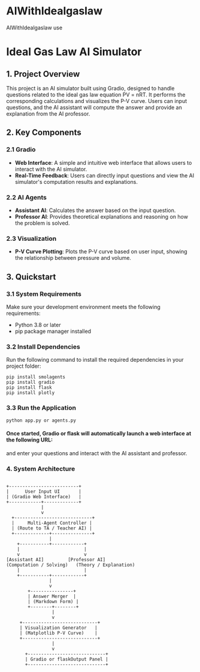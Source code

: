# AIWithIdealgaslaw
AIWithIdealgaslaw use


# Ideal Gas Law AI Simulator

## 1. Project Overview

This project is an AI simulator built using Gradio, designed to handle questions related to the ideal gas law equation PV = nRT. It performs the corresponding calculations and visualizes the P-V curve. Users can input questions, and the AI assistant will compute the answer and provide an explanation from the AI professor.

## 2. Key Components

### 2.1 Gradio
- **Web Interface**: A simple and intuitive web interface that allows users to interact with the AI simulator.
- **Real-Time Feedback**: Users can directly input questions and view the AI simulator's computation results and explanations.

### 2.2 AI Agents
- **Assistant AI**: Calculates the answer based on the input question.
- **Professor AI**: Provides theoretical explanations and reasoning on how the problem is solved.

### 2.3 Visualization
- **P-V Curve Plotting**: Plots the P-V curve based on user input, showing the relationship between pressure and volume.

## 3. Quickstart

### 3.1 System Requirements

Make sure your development environment meets the following requirements:

- Python 3.8 or later
- pip package manager installed

### 3.2 Install Dependencies

Run the following command to install the required dependencies in your project folder:

```
pip install smolagents
pip install gradio
pip install flask
pip install plotly

```

### 3.3 Run the Application

```
python app.py or agents.py
```

#### Once started, Gradio or flask will automatically launch a web interface at the following URL:

and enter your questions and interact with the AI assistant and professor.


### 4. System Architecture

```

+--------------------------+
|      User Input UI       |
| (Gradio Web Interface)   |
+------------+-------------+
             |
             v
  +-----------------------------+
  |     Multi-Agent Controller |
  | (Route to TA / Teacher AI) |
  +-------------+---------------+
                | 
    +-----------+------------+
    |                        |
    v                        v
[Assistant AI]         [Professor AI]
(Computation / Solving)   (Theory / Explanation)
    |                        |
    +-----------+------------+
                |
                v
        +----------------+
        | Answer Merger  |
        | (Markdown Form) |
        +--------+--------+
                 |
                 v
     +----------------------------+
     | Visualization Generator   |
     | (Matplotlib P-V Curve)    |
     +----------------------------+
                 |
                 v
       +-----------------------------+
       | Gradio or flaskOutput Panel |
       +-----------------------------+

```

